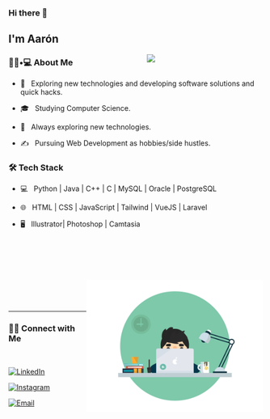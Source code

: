### Hi there 👋<h2> I'm Aarón</h2>

<img align='right' src="https://media.giphy.com/media/M9gbBd9nbDrOTu1Mqx/giphy.gif" width="230">

<h3> 👨🏻•💻 About Me </h3>



- 🤔 &nbsp; Exploring new technologies and developing software solutions and quick hacks.

- 🎓 &nbsp; Studying Computer Science.

- 🌱 &nbsp; Always exploring new technologies.

- ✍️ &nbsp; Pursuing Web Development as hobbies/side hustles.



<h3>🛠 Tech Stack</h3>



- 💻 &nbsp; Python | Java | C++ | C | MySQL | Oracle | PostgreSQL

- 🌐 &nbsp; HTML | CSS | JavaScript | Tailwind | VueJS | Laravel


- 🖥 &nbsp; Illustrator| Photoshop | Camtasia




<br/><br/>



<br/>

<br/>

<img src="https://github.com/nirala69/nirala69/blob/master/70804f7e25b11f29db904f2fa7b4cd9d.gif" width="350" align='right'>



<br><br>



<hr>



<h3> 🤝🏻 Connect with Me </h3>

<br>



<p align="center">


<a href="https://www.linkedin.com/in/canteroaa/"><img alt="LinkedIn" src="https://img.shields.io/badge/LinkedIn-Aarón%20Ocampo-blue?style=flat-square&logo=linkedin"></a>

<a href="https://www.instagram.com/canteroaa/"><img alt="Instagram" src="https://img.shields.io/badge/Instagram-canteroaa-black?style=flat-square&logo=instagram"></a>

<a href="mailto:ocampocanteroaaron@fpuna.edu.py"><img alt="Email" src="https://img.shields.io/badge/Email-ocampocanteroaaron@fpuna.edu.py-blue?style=flat-square&logo=gmail"></a>

</p>






